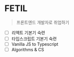 # FETIL
> 프론트엔드 개발자로 취업하기

- [ ] 리액트 기본기 숙련
- [ ] 타입스크립트 기본기 숙련
- [ ] Vanilla JS to Typescript
- [ ] Algorithms & CS
